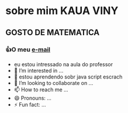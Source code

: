 # sobre mim **KAUA VINY**
## GOSTO DE MATEMATICA
### :+1:O meu [e-mail](silva.santos.kaua2807@escola.pr.gov.br) 
- eu estou intressado na aula do professor
- 👀 I’m interested in ...
- 🌱 estou aprendendo sobr java script  escrach
- 💞️ I’m looking to collaborate on ...
- 📫 How to reach me ...
- 😄 Pronouns: ...
- ⚡ Fun fact: ...

<!---
jadipicanha/jadipicanha is a ✨ special ✨ repository because its `README.md` (this file) appears on your GitHub profile.
You can click the Preview link to take a look at your changes.
--->
